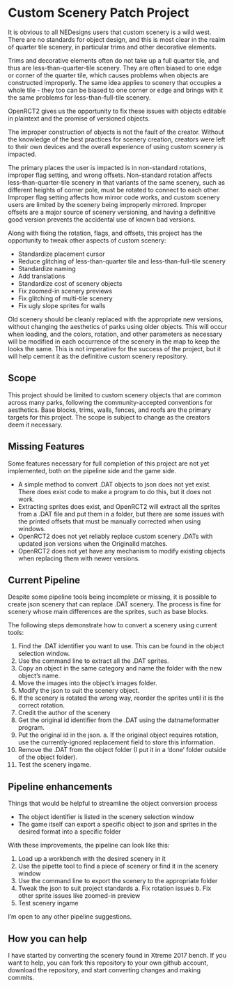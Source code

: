 # Custom Scenery Patch Project
It is obvious to all NEDesigns users that custom scenery is a wild west. There are no standards for object design, and this is most clear in the realm of quarter tile scenery, in particular trims and other decorative elements.

Trims and decorative elements often do not take up a full quarter tile, and thus are less-than-quarter-tile scenery. They are often biased to one edge or corner of the quarter tile, which causes problems when objects are constructed improperly. The same idea applies to scenery that occupies a whole tile - they too can be biased to one corner or edge and brings with it the same problems for less-than-full-tile scenery.

OpenRCT2 gives us the opportunity to fix these issues with objects editable in plaintext and the promise of versioned objects.

The improper construction of objects is not the fault of the creator. Without the knowledge of the best practices for scenery creation, creators were left to their own devices and the overall experience of using custom scenery is impacted.

The primary places the user is impacted is in non-standard rotations, improper flag setting, and wrong offsets. Non-standard rotation affects less-than-quarter-tile scenery in that variants of the same scenery, such as different heights of corner pole, must be rotated to connect to each other. Improper flag setting affects how mirror code works, and custom scenery users are limited by the scenery being improperly mirrored. Improper offsets are a major source of scenery versioning, and having a definitive good version prevents the accidental use of known bad versions.

Along with fixing the rotation, flags, and offsets, this project has the opportunity to tweak other aspects of custom scenery:
- Standardize placement cursor
- Reduce glitching of less-than-quarter tile and less-than-full-tile scenery
- Standardize naming
- Add translations
- Standardize cost of scenery objects
- Fix zoomed-in scenery previews
- Fix glitching of multi-tile scenery
- Fix ugly slope sprites for walls

Old scenery should be cleanly replaced with the appropriate new versions, without changing the aesthetics of parks using older objects. This will occur when loading, and the colors, rotation, and other parameters as necessary will be modified in each occurrence of the scenery in the map to keep the looks the same. This is not imperative for the success of the project, but it will help cement it as the definitive custom scenery repository.
## Scope
This project should be limited to custom scenery objects that are common across many parks, following the community-accepted conventions for aesthetics. Base blocks, trims, walls, fences, and roofs are the primary targets for this project. The scope is subject to change as the creators deem it necessary.
## Missing Features
Some features necessary for full completion of this project are not yet implemented, both on the pipeline side and the game side.

- A simple method to convert .DAT objects to json does not yet exist. There does exist code to make a program to do this, but it does not work.
- Extracting sprites does exist, and OpenRCT2 will extract all the sprites from a .DAT file and put them in a folder, but there are some issues with the printed offsets that must be manually corrected when using windows.
- OpenRCT2 does not yet reliably replace custom scenery .DATs with updated json versions when the OriginalId matches.
- OpenRCT2 does not yet have any mechanism to modify existing objects when replacing them with newer versions.
## Current Pipeline
Despite some pipeline tools being incomplete or missing, it is possible to create json scenery that can replace .DAT scenery. The process is fine for scenery whose main differences are the sprites, such as base blocks.

The following steps demonstrate how to convert a scenery using current tools:

1. Find the .DAT identifier you want to use. This can be found in the object selection window.
2. Use the command line to extract all the .DAT sprites.
3. Copy an object in the same category and name the folder with the new object’s name.
4. Move the images into the object’s images folder.
5. Modify the json to suit the scenery object.
6. If the scenery is rotated the wrong way, reorder the sprites until it is the correct rotation.
7. Credit the author of the scenery
8. Get the original id identifier from the .DAT using the datnameformatter program.
9. Put the original id in the json.
    a. If the original object requires rotation, use the currently-ignored replacement field to store this information.
10. Remove the .DAT from the object folder (I put it in a ‘done’ folder outside of the object folder).
11. Test the scenery ingame.
## Pipeline enhancements
Things that would be helpful to streamline the object conversion process
- The object identifier is listed in the scenery selection window
- The game itself can export a specific object to json and sprites in the desired format into a specific folder

With these improvements, the pipeline can look like this:

1. Load up a workbench with the desired scenery in it
2. Use the pipette tool to find a piece of scenery or find it in the scenery window
3. Use the command line to export the scenery to the appropriate folder
4. Tweak the json to suit project standards
    a. Fix rotation issues
    b. Fix other sprite issues like zoomed-in preview
5. Test scenery ingame

I’m open to any other pipeline suggestions.
## How you can help

I have started by converting the scenery found in Xtreme 2017 bench. If you want to help, you can fork this repository to your own github account, download the repository, and start converting changes and making commits.
